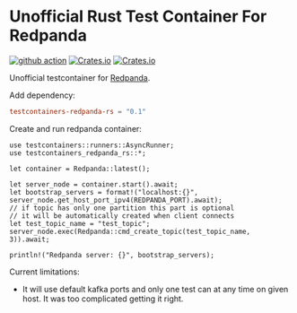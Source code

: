 # Unofficial Rust Test Container For Redpanda

[![github action](https://github.com/milenkovicm/testcontainers-redpanda-rs/actions/workflows/basic.yml/badge.svg)](https://github.com/milenkovicm/testcontainers-redpanda-rs/actions/workflows/basic.yml)
[![Crates.io](https://img.shields.io/crates/v/testcontainers-redpanda-rs)](https://crates.io/crates/testcontainers-redpanda-rs)
[![Crates.io](https://img.shields.io/crates/d/testcontainers-redpanda-rs)](https://crates.io/crates/testcontainers-redpanda-rs)

Unofficial testcontainer for [Redpanda](https://redpanda.com).

Add dependency:

```toml
testcontainers-redpanda-rs = "0.1"
```

Create and run redpanda container:

```rust, no_run
use testcontainers::runners::AsyncRunner;
use testcontainers_redpanda_rs::*;

let container = Redpanda::latest();

let server_node = container.start().await;
let bootstrap_servers = format!("localhost:{}", server_node.get_host_port_ipv4(REDPANDA_PORT).await);
// if topic has only one partition this part is optional
// it will be automatically created when client connects
let test_topic_name = "test_topic";
server_node.exec(Redpanda::cmd_create_topic(test_topic_name, 3)).await;

println!("Redpanda server: {}", bootstrap_servers);
```

Current limitations:

* It will use default kafka ports and only one test can  at any time on given host. It was too complicated getting it right.
